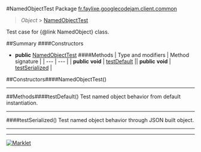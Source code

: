#NamedObjectTest
Package [fr.faylixe.googlecodejam.client.common](README.md)<br>

> *Object* > [NamedObjectTest](NamedObjectTest.md)

Test case for {@link NamedObject} class.

##Summary
####Constructors
* **public** [NamedObjectTest](#namedobjecttest)
####Methods
| Type and modifiers | Method signature |
| --- | --- |
| **public** **void** | [testDefault](#testdefault) || **public** **void** | [testSerialized](#testserialized) |

##Constructors####NamedObjectTest()


---


##Methods####testDefault()
Test named object behavior from default instantiation.

---

####testSerialized()
Test named object behavior through JSON built object.

---

---

[![Marklet](https://img.shields.io/badge/Generated%20by-Marklet-green.svg)](https://github.com/Faylixe/marklet)